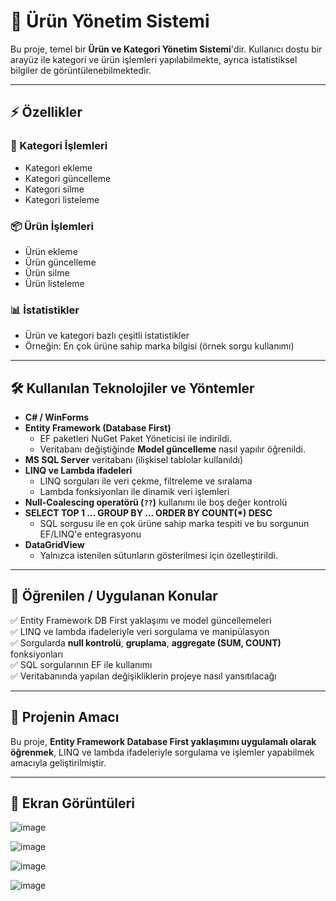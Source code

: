 # 🛒 Ürün Yönetim Sistemi

Bu proje, temel bir **Ürün ve Kategori Yönetim Sistemi**'dir. Kullanıcı dostu bir arayüz ile kategori ve ürün işlemleri yapılabilmekte, ayrıca istatistiksel bilgiler de görüntülenebilmektedir.

---

## ⚡ Özellikler

### 📂 Kategori İşlemleri
- Kategori ekleme
- Kategori güncelleme
- Kategori silme
- Kategori listeleme

### 📦 Ürün İşlemleri
- Ürün ekleme
- Ürün güncelleme
- Ürün silme
- Ürün listeleme

### 📊 İstatistikler
- Ürün ve kategori bazlı çeşitli istatistikler
- Örneğin: En çok ürüne sahip marka bilgisi (örnek sorgu kullanımı)

---

## 🛠️ Kullanılan Teknolojiler ve Yöntemler

- **C# / WinForms**
- **Entity Framework (Database First)**
  - EF paketleri NuGet Paket Yöneticisi ile indirildi.
  - Veritabanı değiştiğinde **Model güncelleme** nasıl yapılır öğrenildi.
- **MS SQL Server** veritabanı (ilişkisel tablolar kullanıldı)
- **LINQ ve Lambda ifadeleri**
  - LINQ sorguları ile veri çekme, filtreleme ve sıralama
  - Lambda fonksiyonları ile dinamik veri işlemleri
- **Null-Coalescing operatörü (`??`)** kullanımı ile boş değer kontrolü
- **SELECT TOP 1 ... GROUP BY ... ORDER BY COUNT(*) DESC**
  - SQL sorgusu ile en çok ürüne sahip marka tespiti ve bu sorgunun EF/LINQ'e entegrasyonu
- **DataGridView**
  - Yalnızca istenilen sütunların gösterilmesi için özelleştirildi.

---

## 🎯 Öğrenilen / Uygulanan Konular

✅ Entity Framework DB First yaklaşımı ve model güncellemeleri  
✅ LINQ ve lambda ifadeleriyle veri sorgulama ve manipülasyon  
✅ Sorgularda **null kontrolü**, **gruplama**, **aggregate (SUM, COUNT)** fonksiyonları  
✅ SQL sorgularının EF ile kullanımı  
✅ Veritabanında yapılan değişikliklerin projeye nasıl yansıtılacağı

---

## 🌟 Projenin Amacı

Bu proje, **Entity Framework Database First yaklaşımını uygulamalı olarak öğrenmek**, LINQ ve lambda ifadeleriyle sorgulama ve işlemler yapabilmek amacıyla geliştirilmiştir.

---

## 📸 Ekran Görüntüleri

![image](https://github.com/user-attachments/assets/791db7bd-ef13-41f6-a79f-1b664615a578)

![image](https://github.com/user-attachments/assets/d93d16af-76d2-4064-9165-976ee2a83158)

![image](https://github.com/user-attachments/assets/8d13bdfb-af7a-42d8-b278-d9080e8a7765)

![image](https://github.com/user-attachments/assets/e8cf3242-6c68-468e-b1ce-7e1623d08bca)
